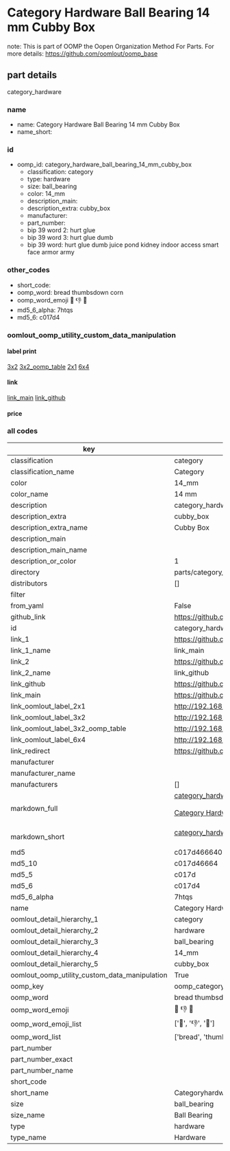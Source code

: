 # Category Hardware Ball Bearing 14 mm Cubby Box  

note: This is part of OOMP the Oopen Organization Method For Parts. For more details: https://github.com/oomlout/oomp_base

##  part details
  



category_hardware



### name
* name: Category Hardware Ball Bearing 14 mm Cubby Box
* name_short: 
### id
* oomp_id: category_hardware_ball_bearing_14_mm_cubby_box
  * classification: category
  * type: hardware
  * size: ball_bearing
  * color: 14_mm
  * description_main: 
  * description_extra: cubby_box
  * manufacturer: 
  * part_number: 
  * bip 39 word 2: hurt glue
  * bip 39 word 3: hurt glue dumb
  * bip 39 word: hurt glue dumb juice pond kidney indoor access smart face armor army

### other_codes
* short_code: 
* oomp_word: bread thumbsdown corn
* oomp_word_emoji :bread: :thumbsdown: :corn:
* md5_6_alpha: 7htqs
* md5_6: c017d4






### oomlout_oomp_utility_custom_data_manipulation
#### label print
[3x2](http://192.168.1.245:1112/?label=oomp%207htqs)
[3x2_oomp_table](http://192.168.1.108:1112/?label=oomp%207htqs)
[2x1](http://192.168.1.242:1112/?label=oomp%207htqs)
[6x4](http://192.168.1.55:1112/?label=oomp%207htqs)    

#### link

[link_main](https://github.com/oomlout/oomlout_oomp_version_1_messy/tree/main/parts/category_hardware_ball_bearing_14_mm_cubby_box) [link_github](https://github.com/oomlout/oomlout_oomp_version_1_messy/tree/main/parts/category_hardware_ball_bearing_14_mm_cubby_box)                             

#### price







### all codes 
| key | value |  
| --- | --- |  
| classification | category |  
| classification_name | Category |  
| color | 14_mm |  
| color_name | 14 mm |  
| description | category_hardware |  
| description_extra | cubby_box |  
| description_extra_name | Cubby Box |  
| description_main |  |  
| description_main_name |  |  
| description_or_color | 1  |  
| directory | parts/category_hardware_ball_bearing_14_mm_cubby_box |  
| distributors | [] |  
| filter |  |  
| from_yaml | False |  
| github_link | https://github.com/oomlout/oomlout_oomp_part_src/tree/main/parts/category_hardware_ball_bearing_14_mm_cubby_box |  
| id | category_hardware_ball_bearing_14_mm_cubby_box |  
| link_1 | https://github.com/oomlout/oomlout_oomp_version_1_messy/tree/main/parts/category_hardware_ball_bearing_14_mm_cubby_box |  
| link_1_name | link_main |  
| link_2 | https://github.com/oomlout/oomlout_oomp_version_1_messy/tree/main/parts/category_hardware_ball_bearing_14_mm_cubby_box |  
| link_2_name | link_github |  
| link_github | https://github.com/oomlout/oomlout_oomp_version_1_messy/tree/main/parts/category_hardware_ball_bearing_14_mm_cubby_box |  
| link_main | https://github.com/oomlout/oomlout_oomp_version_1_messy/tree/main/parts/category_hardware_ball_bearing_14_mm_cubby_box |  
| link_oomlout_label_2x1 | http://192.168.1.242:1112/?label=oomp%207htqs |  
| link_oomlout_label_3x2 | http://192.168.1.245:1112/?label=oomp%207htqs |  
| link_oomlout_label_3x2_oomp_table | http://192.168.1.108:1112/?label=oomp%207htqs |  
| link_oomlout_label_6x4 | http://192.168.1.55:1112/?label=oomp%207htqs |  
| link_redirect | https://github.com/oomlout/oomlout_oomp_version_1_messy/tree/main/parts/category_hardware_ball_bearing_14_mm_cubby_box |  
| manufacturer |  |  
| manufacturer_name |  |  
| manufacturers | [] |  
| markdown_full | [category_hardware_ball_bearing_14_mm_cubby_box](none)<br>[](none)<br>[Category Hardware Ball Bearing 14 Mm Cubby Box](none)<br><br> |  
| markdown_short | [category_hardware_ball_bearing_14_mm_cubby_box](none)<br><br> |  
| md5 | c017d46664014e61e9d3e78c87d8fb7e |  
| md5_10 | c017d46664 |  
| md5_5 | c017d |  
| md5_6 | c017d4 |  
| md5_6_alpha | 7htqs |  
| name | Category Hardware Ball Bearing 14 mm Cubby Box |  
| oomlout_detail_hierarchy_1 | category |  
| oomlout_detail_hierarchy_2 | hardware |  
| oomlout_detail_hierarchy_3 | ball_bearing |  
| oomlout_detail_hierarchy_4 | 14_mm |  
| oomlout_detail_hierarchy_5 | cubby_box |  
| oomlout_oomp_utility_custom_data_manipulation | True |  
| oomp_key | oomp_category_hardware_ball_bearing_14_mm_cubby_box |  
| oomp_word | bread thumbsdown corn |  
| oomp_word_emoji | :bread: :thumbsdown: :corn: |  
| oomp_word_emoji_list | [':bread:', ':thumbsdown:', ':corn:'] |  
| oomp_word_list | ['bread', 'thumbsdown', 'corn'] |  
| part_number |  |  
| part_number_exact |  |  
| part_number_name |  |  
| short_code |  |  
| short_name | Categoryhardware |  
| size | ball_bearing |  
| size_name | Ball Bearing |  
| type | hardware |  
| type_name | Hardware |  
